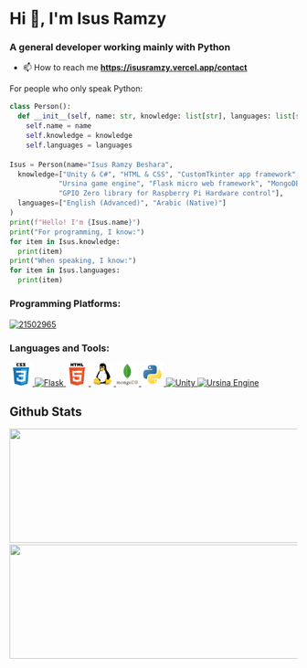 # Hi 👋, I'm Isus Ramzy
### A general developer working mainly with Python

- 📫 How to reach me **https://isusramzy.vercel.app/contact**

For people who only speak Python:  
```python
class Person():
  def __init__(self, name: str, knowledge: list[str], languages: list[str]):
    self.name = name
    self.knowledge = knowledge
    self.languages = languages

Isus = Person(name="Isus Ramzy Beshara",
  knowledge=["Unity & C#", "HTML & CSS", "CustomTkinter app framework",
            "Ursina game engine", "Flask micro web framework", "MongoDB database", "Arduino micro-controller",
            "GPIO Zero library for Raspberry Pi Hardware control"],
  languages=["English (Advanced)", "Arabic (Native)"]
)
print(f"Hello! I'm {Isus.name}")
print("For programming, I know:")
for item in Isus.knowledge:
  print(item)
print("When speaking, I know:")
for item in Isus.languages:
  print(item)
```

<h3 align="left">Programming Platforms:</h3>
<p align="left">
<a href="https://stackoverflow.com/users/21502965" target="blank"><img align="center" src="https://raw.githubusercontent.com/rahuldkjain/github-profile-readme-generator/master/src/images/icons/Social/stack-overflow.svg" alt="21502965" height="30" width="40" /></a>
</p>

<h3 align="left">Languages and Tools:</h3>
<p>
  <a href="https://www.w3schools.com/css/" target="_blank" rel="noreferrer">
    <img src="https://raw.githubusercontent.com/devicons/devicon/master/icons/css3/css3-original-wordmark.svg" alt="CSS3" width="40" height="40" />
  </a>
  <a href="https://flask.palletsprojects.com/" target="_blank" rel="noreferrer">
    <img src="https://www.vectorlogo.zone/logos/pocoo_flask/pocoo_flask-icon.svg" alt="Flask" width="40" height="40"/>
  </a>
  <a href="https://www.w3.org/html/" target="_blank" rel="noreferrer">
    <img src="https://raw.githubusercontent.com/devicons/devicon/master/icons/html5/html5-original-wordmark.svg" alt="HTML5" width="40" height="40" />
  </a>
  <a href="https://www.linux.org/" target="_blank" rel="noreferrer">
    <img src="https://raw.githubusercontent.com/devicons/devicon/master/icons/linux/linux-original.svg" alt="Linux" width="40" height="40" />
  </a>
  <a href="https://www.mongodb.com/" target="_blank" rel="noreferrer">
    <img src="https://raw.githubusercontent.com/devicons/devicon/master/icons/mongodb/mongodb-original-wordmark.svg" alt="MongoDB" width="40" height="40" />
  </a>
  <a href="https://www.python.org" target="_blank" rel="noreferrer">
    <img src="https://raw.githubusercontent.com/devicons/devicon/master/icons/python/python-original.svg" alt="Python" width="40" height="40" />
  </a>
  <a href="https://unity.com/" target="_blank" rel="noreferrer">
    <img src="https://www.vectorlogo.zone/logos/unity3d/unity3d-icon.svg" alt="Unity" width="40" height="40" />
  </a>
  <a href="https://ursinaengine.org/" target="_blank" rel="noreferrer">
    <img src="https://www.ursinaengine.org/ursina_logo_wireframe.webp" alt="Ursina Engine" width="40" height="40" />
  </a>
</p>

## Github Stats

<p>
   <img width="600" height="200" src="https://github-readme-stats.vercel.app/api?username=IsusRamzy&show_icons=true&theme=dark">
  <br>
  <img width="600" height="200" src="https://github-readme-stats.vercel.app/api/top-langs/?username=IsusRamzy&size_weight=0.0005&count_weight=0.3&layout=compact&theme=dark">  
  <br>
</p>
